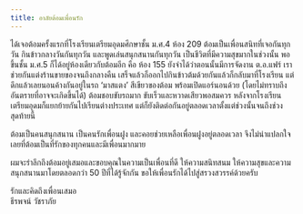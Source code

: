 ```yaml
---
title: อาลัยต้อมเพื่อนรัก
---
```



ได้เจอต้อมครั้งแรกที่โรงเรียนเตรียมอุดมศึกษาชั้น ม.ศ.4 ห้อง 209 ต้อมเป็นเพื่อนสนิทที่เจอกันทุกวัน กินข้าวกลางวันกันทุกวัน และพูดเล่นสนุกสนานกันทุกวัน เป็นชีวิตที่มีความสุขมากในช่วงนั้น พอขึ้นชั้น ม.ศ.5 ก็ได้อยู่ห้องเดียวกับต้อมอีก คือ ห้อง 155 ยังจำได้ว่าตอนนั้นมีการจัดงาน ต.อ.แฟร์ เราช่วยกันแต่งร้านขายของจนถึงกลางคืน เสร็จแล้วก็ออกไปกินข้าวต้มด้วยกันแล้วก็กลับมาที่โรงเรียน แต่ดึกแล้วเลยนอนค้างกันอยู่ในรถ ‘มาสแตง’ สีเขียวของต้อม พร้อมเปิดแอร์นอนด้วย (โดยไม่ทราบถึงอันตรายที่อาจจะเกิดขึ้นได้) ต้อมชอบขับรถมาก ขับเร็วและหวาดเสียวพอสมควร หลังจากโรงเรียนเตรียมอุดมก็แยกย้ายกันไปเรียนต่างประเทศ แต่ก็ยังติดต่อกันอยู่ตลอดเวลาตั้งแต่ช่วงนั้นจนถึงช่วงสุดท้ายนี้

ต้อมเป็นคนสนุกสนาน เป็นคนรักเพื่อนฝูง และคอยช่วยเหลือเพื่อนฝูงอยู่ตลอดเวลา จึงไม่น่าแปลกใจเลยที่ต้อมเป็นที่รักของทุกคนและมีเพื่อนมากมาย

ผมจะรำลึกถึงต้อมอยู่เสมอและขอบคุณในความเป็นเพื่อนที่ดี ให้ความสนิทสนม ให้ความสุขและความสนุกสนานมาโดยตลอดกว่า 50 ปีที่ได้รู้จักกัน ขอให้เพื่อนรักได้ไปสู่สรวงสวรรค์ด้วยครับ

รักและคิดถึงเพื่อนเสมอ  
ธีรพจน์ วัชราภัย

